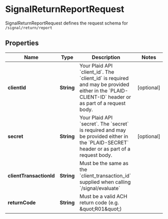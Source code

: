 

# SignalReturnReportRequest

SignalReturnReportRequest defines the request schema for `/signal/return/report`

## Properties

| Name | Type | Description | Notes |
|------------ | ------------- | ------------- | -------------|
|**clientId** | **String** | Your Plaid API &#x60;client_id&#x60;. The &#x60;client_id&#x60; is required and may be provided either in the &#x60;PLAID-CLIENT-ID&#x60; header or as part of a request body. |  [optional] |
|**secret** | **String** | Your Plaid API &#x60;secret&#x60;. The &#x60;secret&#x60; is required and may be provided either in the &#x60;PLAID-SECRET&#x60; header or as part of a request body. |  [optional] |
|**clientTransactionId** | **String** | Must be the same as the &#x60;client_transaction_id&#x60; supplied when calling &#x60;/signal/evaluate&#x60; |  |
|**returnCode** | **String** | Must be a valid ACH return code (e.g. \&quot;R01\&quot;) |  |




